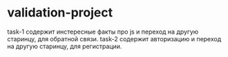 # validation-project
task-1 содержит инстересные факты про js и переход на другую старинцу, для обратной связи.
task-2 содержит авторизацию и переход на другую старинцу, для регистрации.
